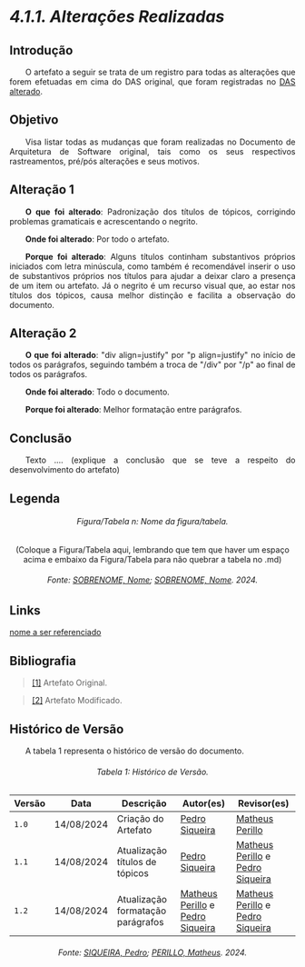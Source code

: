 # ***4.1.1. Alterações Realizadas***

## **Introdução**
<p align="justify">
&emsp;&emsp;O artefato a seguir se trata de um registro para todas as alterações que forem efetuadas em cima do DAS original, que foram registradas no <a href="">DAS alterado</a>.
</p>

## **Objetivo**
<p align="justify">
&emsp;&emsp;Visa listar todas as mudanças que foram realizadas no Documento de Arquitetura de Software original, tais como os seus respectivos rastreamentos, pré/pós alterações e seus motivos.
</p>

## **Alteração 1**
<p align="justify">
&emsp;&emsp;<b>O que foi alterado</b>: Padronização dos títulos de tópicos, corrigindo problemas gramaticais e acrescentando o negrito.
</p>
<p align="justify">
&emsp;&emsp;<b>Onde foi alterado</b>: Por todo o artefato.
</p>
<p align="justify">
&emsp;&emsp;<b>Porque foi alterado</b>: Alguns títulos continham substantivos próprios iniciados com letra minúscula, como também é recomendável inserir o uso de substantivos próprios nos títulos para ajudar a deixar claro a presença de um item ou artefato. Já o negrito é um recurso visual que, ao estar nos títulos dos tópicos, causa melhor distinção e facilita a observação do documento.
</p>

## **Alteração 2**
<p align="justify">
&emsp;&emsp;<b>O que foi alterado</b>: "div align=justify" por "p align=justify" no início de todos os parágrafos, seguindo também a troca de "/div" por "/p" ao final de todos os parágrafos.
</p>
<p align="justify">
&emsp;&emsp;<b>Onde foi alterado</b>: Todo o documento. 
</p>
<p align="justify">
&emsp;&emsp;<b>Porque foi alterado</b>: Melhor formatação entre parágrafos.
</p>

## **Conclusão**
<p align="justify">
&emsp;&emsp;Texto .... (explique a conclusão que se teve a respeito do desenvolvimento do artefato)
</p>

## **Legenda**

<h6 align="center">Figura/Tabela n: Nome da figura/tabela.</h6>
<div align="center">
  
(Coloque a Figura/Tabela aqui, lembrando que tem que haver um espaço acima e embaixo da Figura/Tabela para não quebrar a tabela no .md)

</div>
<h6 align="center">Fonte: <a href="https://github.com/fulanodetal">SOBRENOME, Nome</a>; <a href="https://github.com/fulanodetal">SOBRENOME, Nome</a>. 2024.</h6>

## **Links**
<p align="justify">
<a href="link de referência">nome a ser referenciado</a>
</p>

## **Bibliografia**
> <a href="https://unbarqdsw2023-2.github.io/2023.2_G4_ProjetoAmericanas/#/ArquiteturaReutilizacao/4.1.PadroesArquiteturais">[1]</a> Artefato Original.

> <a href="https://Link_da_fonte">[2]</a> Artefato Modificado.

## **Histórico de Versão**
<p align="justify">
&emsp;&emsp;A tabela 1 representa o histórico de versão do documento.
</p>

<h6 align="center">Tabela 1: Histórico de Versão.</h6>
<div align="center">

| Versão | Data      | Descrição                                   | Autor(es) | Revisor(es) |
| ------ | --------- | ------------------------------------------- | --------- | ---------- |
| `1.0`  | 14/08/2024| Criação do Artefato  | [Pedro Siqueira](https://github.com/PedroSiq) | [Matheus Perillo](https://github.com/MatheusPerillo)|
| `1.1`  | 14/08/2024| Atualização títulos de tópicos | [Pedro Siqueira](https://github.com/PedroSiq) | [Matheus Perillo](https://github.com/MatheusPerillo) e [Pedro Siqueira](https://github.com/PedroSiq)|
| `1.2`  | 14/08/2024| Atualização formatação parágrafos  | [Matheus Perillo](https://github.com/MatheusPerillo) e [Pedro Siqueira](https://github.com/PedroSiq) | [Matheus Perillo](https://github.com/MatheusPerillo) e [Pedro Siqueira](https://github.com/PedroSiq)|

</div>
<h6 align="center">Fonte: <a href="https://github.com/PedroSiq">SIQUEIRA, Pedro</a>; <a href="https://github.com/MatheusPerillo">PERILLO, Matheus</a>. 2024.</h6>
